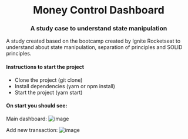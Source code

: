 <h1 align="center">Money Control Dashboard</h1>
<h3 align="center">A study case to understand state manipulation</h3>

<p>A study created based on the bootcamp created by Ignite Rocketseat to understand about state manipulation, separation of principles and SOLID principles.</p>

<h4>Instructions to start the project</h4>

- Clone the project (git clone)
- Install dependencies (yarn or npm install)
- Start the project (yarn start)

<h4>On start you should see:</h4>

Main dashboard:
![image](https://user-images.githubusercontent.com/31359694/152906677-3d7fd9b2-c5e3-4028-b632-56c72988f2c2.png)

Add new transaction:
![image](https://user-images.githubusercontent.com/31359694/152906727-49d93411-7ac6-4383-8c3f-e299e449d473.png)
